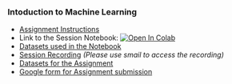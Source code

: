 ### Intoduction to Machine Learning

* [Assignment Instructions](https://github.com/ishanppendse/SummerSchool_Session3/blob/main/Assignment.md)  
*  Link to the Session Notebook: [![Open In Colab](https://colab.research.google.com/assets/colab-badge.svg)](https://colab.research.google.com/drive/1CekCToXAKB7Ife1r1Ya8Vz9PfDpUjuA3) 
*  [Datasets used in the Notebook](https://github.com/ishanppendse/SummerSchool_Session3/tree/main/Notebook_Datasets)
* [Session Recording](https://drive.google.com/file/d/1KTWEpQUSBb9YdY6cCa6QZvqKbomQNfoc/view?usp=sharing) *(Please use smail to access the recording)*  
* [Datasets for the Assignment](https://github.com/ishanppendse/SummerSchool_Session3/blob/main/Datasets.zip)  
* [Google form for Assignment submission](https://forms.gle/JT2CJJ9wZbsPBkD17)
